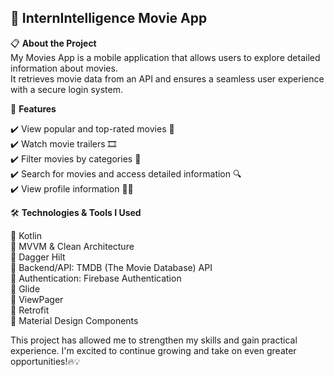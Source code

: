 ## 🎥 InternIntelligence Movie App  

📋 **About the Project**  
My Movies App is a mobile application that allows users to explore detailed information about movies.  
It retrieves movie data from an API and ensures a seamless user experience with a secure login system.  

🚀 **Features**  

✔️ View popular and top-rated movies 🎥  
✔️ Watch movie trailers 🎞️  
✔️ Filter movies by categories 📂  
✔️ Search for movies and access detailed information 🔍  
✔️ View profile information 👨‍💻  

🛠️ **Technologies & Tools I Used**  

🔹 Kotlin  
🔹 MVVM & Clean Architecture  
🔹 Dagger Hilt  
🔹 Backend/API: TMDB (The Movie Database) API  
🔹 Authentication: Firebase Authentication  
🔹 Glide  
🔹 ViewPager  
🔹 Retrofit  
🔹 Material Design Components  

This project has allowed me to strengthen my skills and gain practical experience. I'm excited to continue growing and take on even greater opportunities!🔥💡

